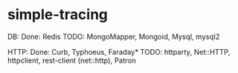 simple-tracing
========



DB:
Done: Redis
TODO:  MongoMapper, Mongoid, Mysql, mysql2



HTTP:
Done: Curb, Typhoeus, Faraday*
TODO: httparty, Net::HTTP, httpclient, rest-client (net::http), Patron 
